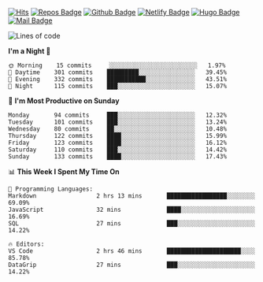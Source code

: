 

[![Hits](https://hits.seeyoufarm.com/api/count/incr/badge.svg?url=https%3A%2F%2Fgithub.com/sangm1n)](https://hits.seeyoufarm.com) 
[![Repos Badge](https://badges.pufler.dev/repos/sangm1n)](https://badges.pufler.dev)
[![Github Badge](http://img.shields.io/badge/-github-black?style=flat-square&logo=github&logoColor=white&link=https:https://github.com/sangm1n/)](https://github.com/sangm1n/)
[![Netlify Badge](https://img.shields.io/badge/-TIL-00C7B7?style=flat-square&logo=Netlify&logoColor=white&link=https://sangminlog.netlify.com)](https://sangminlog.netlify.com)
[![Hugo Badge](https://img.shields.io/badge/-techblog-FF4088?style=flat-square&logo=Hugo&logoColor=white&link=https://sangm1n.github.io)](https://sangm1n.github.io)
[![Mail Badge](http://img.shields.io/badge/-mail-D14836?style=flat-square&logo=Gmail&logoColor=white&link=mailto:dltkd96als@naver.com)](mailto:dltkd96als@naver.com/)

<!--START_SECTION:waka-->
![Lines of code](https://img.shields.io/badge/From%20Hello%20World%20I%27ve%20Written-3.9%20million%20lines%20of%20code-blue)

**I'm a Night 🦉** 

```text
🌞 Morning    15 commits     ░░░░░░░░░░░░░░░░░░░░░░░░░   1.97% 
🌆 Daytime    301 commits    █████████░░░░░░░░░░░░░░░░   39.45% 
🌃 Evening    332 commits    ███████████░░░░░░░░░░░░░░   43.51% 
🌙 Night      115 commits    ███░░░░░░░░░░░░░░░░░░░░░░   15.07%

```
📅 **I'm Most Productive on Sunday** 

```text
Monday       94 commits     ███░░░░░░░░░░░░░░░░░░░░░░   12.32% 
Tuesday      101 commits    ███░░░░░░░░░░░░░░░░░░░░░░   13.24% 
Wednesday    80 commits     ██░░░░░░░░░░░░░░░░░░░░░░░   10.48% 
Thursday     122 commits    ████░░░░░░░░░░░░░░░░░░░░░   15.99% 
Friday       123 commits    ████░░░░░░░░░░░░░░░░░░░░░   16.12% 
Saturday     110 commits    ███░░░░░░░░░░░░░░░░░░░░░░   14.42% 
Sunday       133 commits    ████░░░░░░░░░░░░░░░░░░░░░   17.43%

```


📊 **This Week I Spent My Time On** 

```text
💬 Programming Languages: 
Markdown                 2 hrs 13 mins       █████████████████░░░░░░░░   69.09% 
JavaScript               32 mins             ████░░░░░░░░░░░░░░░░░░░░░   16.69% 
SQL                      27 mins             ███░░░░░░░░░░░░░░░░░░░░░░   14.22%

🔥 Editors: 
VS Code                  2 hrs 46 mins       █████████████████████░░░░   85.78% 
DataGrip                 27 mins             ███░░░░░░░░░░░░░░░░░░░░░░   14.22%

```


<!--END_SECTION:waka-->


<!--
**sangm1n/sangm1n** is a ✨ _special_ ✨ repository because its `README.md` (this file) appears on your GitHub profile.

Here are some ideas to get you started:

- 🔭 I’m currently working on ...
- 🌱 I’m currently learning ...
- 👯 I’m looking to collaborate on ...
- 🤔 I’m looking for help with ...
- 💬 Ask me about ...
- 📫 How to reach me: ...
- 😄 Pronouns: ...
- ⚡ Fun fact: ...

https://shields.io/
-->


